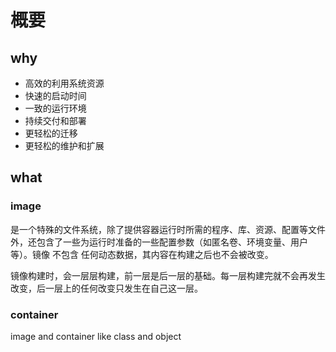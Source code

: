 # 概要

## why

- 高效的利用系统资源
- 快速的启动时间
- 一致的运行环境
- 持续交付和部署
- 更轻松的迁移
- 更轻松的维护和扩展

## what

### image

是一个特殊的文件系统，除了提供容器运行时所需的程序、库、资源、配置等文件外，还包含了一些为运行时准备的一些配置参数（如匿名卷、环境变量、用户等）。镜像 不包含 任何动态数据，其内容在构建之后也不会被改变。

镜像构建时，会一层层构建，前一层是后一层的基础。每一层构建完就不会再发生改变，后一层上的任何改变只发生在自己这一层。

### container

image and container like class and object
